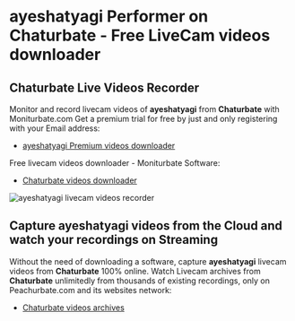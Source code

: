# ayeshatyagi Performer on Chaturbate - Free LiveCam videos downloader

## Chaturbate Live Videos Recorder

Monitor and record livecam videos of **ayeshatyagi** from **Chaturbate** with Moniturbate.com
Get a premium trial for free by just and only registering with your Email address:
* [ayeshatyagi Premium videos downloader](https://moniturbate.com/request-demo-licence-key.html)

Free livecam videos downloader - Moniturbate Software:
* [Chaturbate videos downloader](https://moniturbate.com/moniturbate-download-software.html)

![ayeshatyagi livecam videos recorder](https://peachurnet.com/templates/moniturbate-software.png)


## Capture ayeshatyagi videos from the Cloud and watch your recordings on Streaming

Without the need of downloading a software, capture **ayeshatyagi** livecam videos from **Chaturbate** 100% online.
Watch Livecam archives from **Chaturbate** unlimitedly from thousands of existing recordings, only on Peachurbate.com and its websites network:
* [Chaturbate videos archives](https://peachurnet.com/)